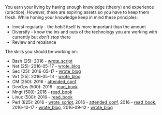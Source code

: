 You earn your living by having enough knowledge (theory) and experience
(practice). However, these are expiring assets so you have to keep them fresh.
While honing your knowledge keep in mind these principles:

* Invest regularly - the *habit* itself is more important than the amount
* Diversify - know the ins and outs of the technology you are working with
  currently but *don't stop* there
* Review and rebalance

The skills you should be working on:

* Bash (25): 2016 - [wrote_script](https://github.com/skx/sysadmin-util/issues/17)
* Net (25): 2016-05-17 - [wrote_blog](https://github.com/jreisinger/blog/blob/master/posts/tcpdump.md)
* Sec (25): 2016-05-17 - [wrote_blog](https://github.com/jreisinger/blog/blob/master/posts/tcpdump.md)
* Virt (25): 2016-05-13 - [wrote_blog](https://github.com/jreisinger/blog/blob/master/posts/vagrant.md)
* CM (250): 2016 - [attended_conf](https://archive.fosdem.org/2016/)
* DevOps (500): 2016 - [read_book](https://en.wikipedia.org/wiki/The_Phoenix_Project_(novel))
* Mngt (500): 2016 - [read_book](https://en.wikipedia.org/wiki/The_Phoenix_Project_(novel))
* Linux (500): 2016 - [read_book](https://www.nostarch.com/howlinuxworks2)
* Perl (825): 2016 - [wrote_script](https://github.com/jreisinger/checkprocs), 2016 - [attended_conf](https://archive.fosdem.org/2016/), 2016 - [read_book](https://www.intermediateperl.com/), 2016-10-17 - [wrote_blog](https://github.com/jreisinger/blog/blob/master/posts/module-build.md), 2016-09-12 - [wrote_blog](https://github.com/jreisinger/blog/blob/master/posts/finding-good-cpan-module.md)
